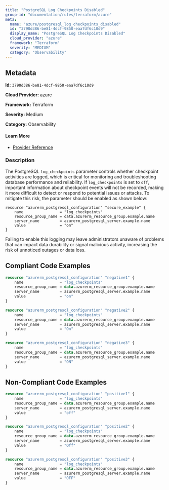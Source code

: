 ```yaml
---
title: "PostgreSQL Log Checkpoints Disabled"
group-id: "documentation/rules/terraform/azure"
meta:
  name: "azure/postgresql_log_checkpoints_disabled"
  id: "3790d386-be81-4dcf-9850-eaa7df6c10d9"
  display_name: "PostgreSQL Log Checkpoints Disabled"
  cloud_provider: "azure"
  framework: "Terraform"
  severity: "MEDIUM"
  category: "Observability"
---
```

## Metadata

**Id:** `3790d386-be81-4dcf-9850-eaa7df6c10d9`

**Cloud Provider:** azure

**Framework:** Terraform

**Severity:** Medium

**Category:** Observability

#### Learn More

 - [Provider Reference](https://registry.terraform.io/providers/hashicorp/azurerm/latest/docs/resources/postgresql_configuration)

### Description

 The PostgreSQL `log_checkpoints` parameter controls whether checkpoint activities are logged, which is critical for monitoring and troubleshooting database performance and reliability. If `log_checkpoints` is set to `off`, important information about checkpoint events will not be recorded, making it more difficult to detect or respond to potential issues or attacks. To mitigate this risk, the parameter should be enabled as shown below:

```
resource "azurerm_postgresql_configuration" "secure_example" {
    name                = "log_checkpoints"
    resource_group_name = data.azurerm_resource_group.example.name
    server_name         = azurerm_postgresql_server.example.name
    value               = "on"
}
```

Failing to enable this logging may leave administrators unaware of problems that can impact data durability or signal malicious activity, increasing the risk of unnoticed outages or data loss.


## Compliant Code Examples
```terraform
resource "azurerm_postgresql_configuration" "negative1" {
    name                = "log_checkpoints"
    resource_group_name = data.azurerm_resource_group.example.name
    server_name         = azurerm_postgresql_server.example.name
    value               = "on"
}

resource "azurerm_postgresql_configuration" "negative2" {
    name                = "log_checkpoints"
    resource_group_name = data.azurerm_resource_group.example.name
    server_name         = azurerm_postgresql_server.example.name
    value               = "On"
}

resource "azurerm_postgresql_configuration" "negative3" {
    name                = "log_checkpoints"
    resource_group_name = data.azurerm_resource_group.example.name
    server_name         = azurerm_postgresql_server.example.name
    value               = "ON"
}
```
## Non-Compliant Code Examples
```terraform
resource "azurerm_postgresql_configuration" "positive1" {
    name                = "log_checkpoints"
    resource_group_name = data.azurerm_resource_group.example.name
    server_name         = azurerm_postgresql_server.example.name
    value               = "off"
}

resource "azurerm_postgresql_configuration" "positive2" {
    name                = "log_checkpoints"
    resource_group_name = data.azurerm_resource_group.example.name
    server_name         = azurerm_postgresql_server.example.name
    value               = "Off"
}

resource "azurerm_postgresql_configuration" "positive3" {
    name                = "log_checkpoints"
    resource_group_name = data.azurerm_resource_group.example.name
    server_name         = azurerm_postgresql_server.example.name
    value               = "OFF"
}
```